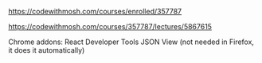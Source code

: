 https://codewithmosh.com/courses/enrolled/357787

https://codewithmosh.com/courses/357787/lectures/5867615

Chrome addons:
React Developer Tools
JSON View (not needed in Firefox, it does it automatically)
